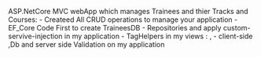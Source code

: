  ASP.NetCore MVC webApp which manages Trainees and thier Tracks and Courses:
	- Createed All CRUD operations to manage your application
	-  EF_Core Code First to create TraineesDB
	-  Repositories and apply custom-servive-injection in my application 
	-  TagHelpers in my views : <environment> , <partial>
	-  client-side ,Db and server side Validation on my application
